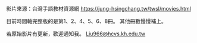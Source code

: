 影片來源：台灣手語教材資源網 https://jung-hsingchang.tw/twsl/movies.html

目前時間軸完整版的是第1、2、4、5、6、8冊。
其他冊數慢慢補上。

若原始影片有更新，歡迎通知我。
Liu966@hcvs.kh.edu.tw
